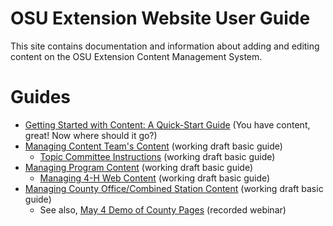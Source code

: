 # OSU Extension Website User Guide

This site contains documentation and information about adding and editing content on the OSU Extension Content Management System.

# Guides

* [Getting Started with Content: A Quick-Start Guide](https://docs.google.com/document/d/1lIdIGCoPLhidlY-n6OZUyEAmkoIrbPAUVYCfINjDfFo) (You have content, great! Now where should it go?)
* [Managing Content Team's Content](https://docs.google.com/document/d/1qS0VxhMye74lBROlBmbTatHKZvKDQwgE69yi1bg6IhI/edit?usp=sharing) (working draft basic guide)
    * [Topic Committee Instructions](https://docs.google.com/document/d/1n3lw9jUCh5b-PEWxH63G9wIFJkkde6fttj-1USgo35Q/edit?usp=sharing) (working draft basic guide)
* [Managing Program Content](https://docs.google.com/document/d/1jrQVUXP1hsCNCW8kOouRpTt6sODvaYO7oGN5NTxEXiE/edit?usp=sharing) (working draft basic guide)
    * [Managing 4-H Web Content](https://docs.google.com/document/d/1GaJAx991ErQQvZPiD96-ssvUoDuohYZ_z0eSVWQ7arI/edit?usp=sharing) (working draft basic guide)
* [Managing County Office/Combined Station Content](https://docs.google.com/document/d/1KdgfL5EPX0ibJOMzYUz0OrpGQZb9Fdyrb0mfMEqSQac/edit?usp=sharing) (working draft basic guide)
    * See also, [May 4 Demo of County Pages](https://media.oregonstate.edu/media/t/0_9sxiari2) (recorded webinar)
